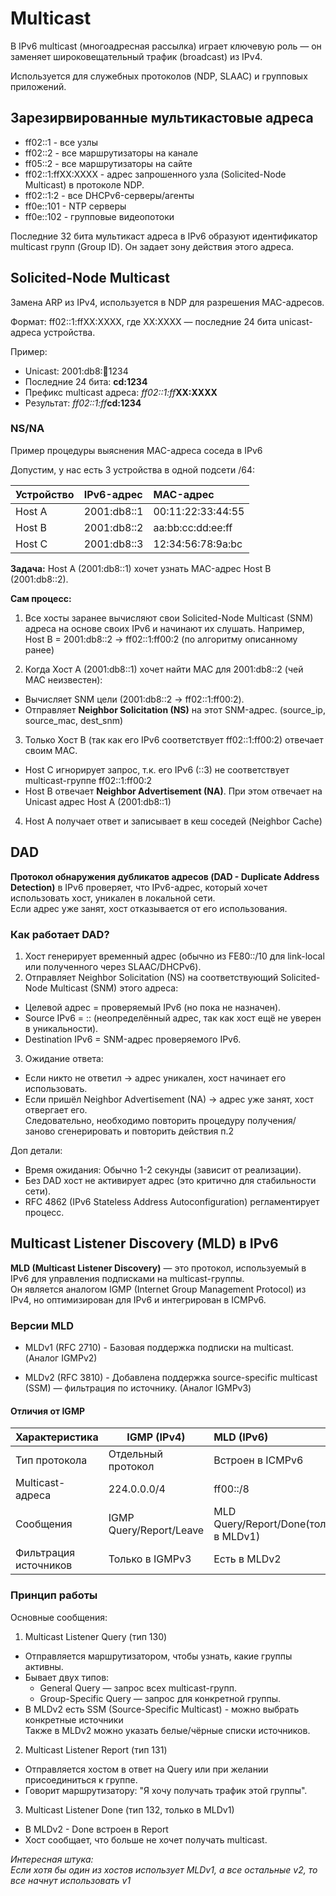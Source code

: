 # Multicast

В IPv6 multicast (многоадресная рассылка) играет ключевую роль — он заменяет широковещательный трафик (broadcast) из IPv4.

Используется для служебных протоколов (NDP, SLAAC) и групповых приложений.

## Зарезирвированные мультикастовые адреса

- ff02::1 - все узлы
- ff02::2 - все маршрутизаторы на канале
- ff05::2 - все маршрутизаторы на сайте
- ff02::1:ffXX:XXXX - адрес запрошенного узла (Solicited-Node Multicast) в протоколе NDP.
- ff02::1:2 - все DHCPv6-серверы/агенты
- ff0e::101 - NTP серверы
- ff0e::102 - групповые видеопотоки

Последние 32 бита мультикаст адреса в IPv6 образуют идентификатор multicast групп (Group ID). Он задает зону действия этого адреса.

## Solicited-Node Multicast

Замена ARP из IPv4, используется в NDP для разрешения MAC-адресов.

Формат: ff02::1:ffXX:XXXX, где XX:XXXX — последние 24 бита unicast-адреса устройства.

Пример:

- Unicast: 2001:db8::abcd:1234
- Последние 24 бита: **cd:1234**
- Префикс multicast адреса: _ff02::1:ff_**XX:XXXX**
- Результат: _ff02::1:ff_**cd:1234**

### NS/NA

Пример процедуры выяснения MAC-адреса соседа в IPv6

Допустим, у нас есть 3 устройства в одной подсети /64:

| Устройство | IPv6-адрес  | MAC-адрес                  |
|:-----------|:------------|:---------------------------|
| Host A     | 2001:db8::1 | 00:11:22:33:44:55          |
| Host B     | 2001:db8::2 | aa:bb:cc:dd:ee:ff          |
| Host C     | 2001:db8::3 | 12:34:56:78:9a:bc          |

**Задача:**
Host A (2001:db8::1) хочет узнать MAC-адрес Host B (2001:db8::2).

**Сам процесс:**

1. Все хосты заранее вычисляют свои Solicited-Node Multicast (SNM) адреса на основе своих IPv6 и начинают их слушать.
Например, Host B = 2001:db8::2 → ff02::1:ff00:2 (по алгоритму описанному ранее)

2. Когда Хост A (2001:db8::1) хочет найти MAC для 2001:db8::2 (чей MAC неизвестен):
 - Вычисляет SNM цели (2001:db8::2 → ff02::1:ff00:2).
 - Отправляет **Neighbor Solicitation (NS)** на этот SNM-адрес. (source_ip, source_mac, dest_snm)

3. Только Хост B (так как его IPv6 соответствует ff02::1:ff00:2) отвечает своим MAC.
- Host C игнорирует запрос, т.к. его IPv6 (::3) не соответствует multicast-группе ff02::1:ff00:2
- Host B отвечает **Neighbor Advertisement (NA)**. При этом отвечает на Unicast адрес Host A (2001:db8::1)
4. Host A получает ответ и записывает в кеш соседей (Neighbor Cache)

## DAD

**Протокол обнаружения дубликатов адресов (DAD - Duplicate Address Detection)** в IPv6 проверяет, что IPv6-адрес, который хочет использовать хост, уникален в локальной сети.\
Если адрес уже занят, хост отказывается от его использования.  

### Как работает DAD?

1. Хост генерирует временный адрес (обычно из FE80::/10 для link-local или полученного через SLAAC/DHCPv6).
2. Отправляет Neighbor Solicitation (NS) на соответствующий Solicited-Node Multicast (SNM) этого адреса:
- Целевой адрес = проверяемый IPv6 (но пока не назначен). 
- Source IPv6 = :: (неопределённый адрес, так как хост ещё не уверен в уникальности). 
- Destination IPv6 = SNM-адрес проверяемого IPv6.
3. Ожидание ответа:
- Если никто не ответил → адрес уникален, хост начинает его использовать.
- Если пришёл Neighbor Advertisement (NA) → адрес уже занят, хост отвергает его.\
Следовательно, необходимо повторить процедуру получения/заново сгенерировать и повторить действия п.2

Доп детали:
- Время ожидания: Обычно 1-2 секунды (зависит от реализации). 
- Без DAD хост не активирует адрес (это критично для стабильности сети). 
- RFC 4862 (IPv6 Stateless Address Autoconfiguration) регламентирует процесс.

## Multicast Listener Discovery (MLD) в IPv6

**MLD (Multicast Listener Discovery)** — это протокол, используемый в IPv6 для управления подписками на multicast-группы.\
Он является аналогом IGMP (Internet Group Management Protocol) из IPv4, но оптимизирован для IPv6 и интегрирован в ICMPv6.

### Версии MLD

- MLDv1 (RFC 2710) - Базовая поддержка подписки на multicast. (Аналог IGMPv2)

- MLDv2 (RFC 3810) - Добавлена поддержка source-specific multicast (SSM) — фильтрация по источнику. (Аналог IGMPv3)

#### Отличия от IGMP

| Характеристика         | IGMP (IPv4)             | MLD (IPv6)                            |
|------------------------|-------------------------|:--------------------------------------|
| Тип протокола          | Отдельный протокол      | Встроен в ICMPv6                      |
| Multicast-адреса       | 224.0.0.0/4             | ff00::/8                              |
| Сообщения              | IGMP Query/Report/Leave | MLD Query/Report/Done(только в MLDv1) |
| Фильтрация источников  | Только в IGMPv3         | Есть в MLDv2                          |


### Принцип работы

Основные сообщения:

1. Multicast Listener Query (тип 130)

 - Отправляется маршрутизатором, чтобы узнать, какие группы активны.
 - Бывает двух типов:
   - General Query — запрос всех multicast-групп. 
   - Group-Specific Query — запрос для конкретной группы.
 - В MLDv2 есть SSM (Source-Specific Multicast) - можно выбрать конкретные источники\
Также в MLDv2 можно указать белые/чёрные списки источников.

2. Multicast Listener Report (тип 131)
 - Отправляется хостом в ответ на Query или при желании присоединиться к группе. 
 - Говорит маршрутизатору: "Я хочу получать трафик этой группы".

3. Multicast Listener Done (тип 132, только в MLDv1)
 - В MLDv2 - Done встроен в Report
 - Хост сообщает, что больше не хочет получать multicast.

_Интересная штука:\
Если хотя бы один из хостов использует MLDv1, а все остальные v2, то все начнут использовать v1_
